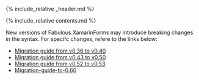 {% include_relative _header.md %}

{% include_relative contents.md %}

New versions of Fabulous.XamarinForms may introduce breaking changes in the syntax. For specifc changes, refere to the links below:

* [Migration guide from v0.36 to v0.40](migration-guide-to-0.40.md)
* [Migration guide from v0.43 to v0.50](migration-guide-to-0.50.md)
* [Migration guide from v0.52 to v0.53](migration-guide-to-0.53.md)
* [Migration-guide-to-0.60](migration-guide-to-0.60.md)
